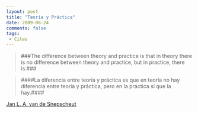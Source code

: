 ```yaml
---
layout: post
title: "Teoría y Práctica"
date: 2009-08-24
comments: false
tags:
 - Citas
---
```


>###The difference between theory and practice is that in theory there is no difference between theory and practice, but in practice, there is.###

>####La diferencia entre teoría y práctica es que en teoría no hay diferencia entre teoría y práctica, pero en la práctica sí que la hay.####

[Jan L. A. van de Snepscheut](http://en.wikipedia.org/wiki/Jan_L._A._van_de_Snepscheut)
